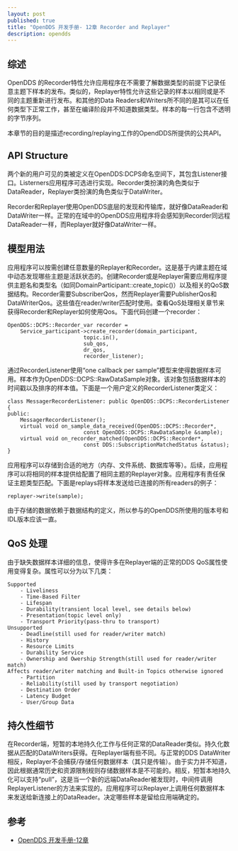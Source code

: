 ```yaml
---
layout: post
published: true
title: "OpenDDS 开发手册- 12章 Recorder and Replayer"
description: opendds
---
```

## 综述

OpenDDS 的Recorder特性允许应用程序在不需要了解数据类型的前提下记录任意主题下样本的发布。类似的，Replayer特性允许这些记录的样本以相同或是不同的主题重新进行发布。和其他的Data Readers和Writers所不同的是其可以在任何类型下正常工作，甚至在编译阶段并不知道数据类型。样本的每一行包含不透明的字节序列。

本章节的目的是描述recording/replaying工作的OpendDDS所提供的公共API。

## API Structure

两个新的用户可见的类被定义在OpenDDS:DCPS命名空间下，其包含Listener接口。Listerners应用程序可选进行实现。Recorder类扮演的角色类似于DataReader，Replayer类扮演的角色类似于DataWriter。

Recorder和Replayer使用OpenDDS底层的发现和传输库，就好像DataReader和DataWriter一样。正常的在域中的OpenDDS应用程序将会感知到Recorder同远程DataReader一样，而Replayer就好像DataWriter一样。

## 模型用法

应用程序可以按需创建任意数量的Replayer和Recorder。这是基于内建主题在域中动态发现哪些主题是活跃状态的。创建Recorder或是Replayer需要应用程序提供主题名和类型名（如同DomainParticipant::create_topic()）以及相关的QoS数据结构。Recorder需要SubscriberQos，然而Replayer需要PublisherQos和DataWriterQos。这些值在reader/writer匹配时使用。查看QoS处理相关章节来获得Recorder和Replayer如何使用Qos。下面代码创建一个recorder：

```
OpenDDS::DCPS::Recorder_var recorder = 
	Service_participant->create_recorder(domain_participant, 
						topic.in(), 
						sub_qos, 
						dr_qos, 
						recorder_listener);
```

通过RecorderListener使用“one callback per sample”模型来使得数据样本可用。样本作为OpenDDS::DCPS::RawDataSample对象。该对象包括数据样本的时间戳以及排序的样本值。下面是一个用户定义的RecorderListener类定义：

```
class MessagerRecorderListener: public OpenDDS::DCPS::RecorderListener
{
public:
	MessagerRecorderListener();
	virtual void on_sample_data_received(OpenDDS::DCPS::Recorder*, 
						const OpenDDS::DCPS::RawDataSample &sample);
	virtual void on_recorder_matched(OpenDDS::DCPS::Recorder*, 
						const DDS::SubscriptionMatchedStatus &status);
}
```

应用程序可以存储到合适的地方（内存、文件系统、数据库等等）。后续，应用程序可以将相同的样本提供给配置了相同主题的Replayer对象。应用程序有责任保证主题类型匹配。下面是replays将样本发送给已连接的所有readers的例子：

```
replayer->write(sample);
```

由于存储的数据依赖于数据结构的定义，所以参与的OpenDDS所使用的版本号和IDL版本应该一直。

## QoS 处理

由于缺失数据样本详细的信息，使得许多在Replayer端的正常的DDS QoS属性使用变得复杂。属性可以分为以下几类：

```
Supported
	- Liveliness
	- Time-Based Filter
	- Lifespan
	- Durability(transient local level, see details below)
	- Presentation(topic level only)
	- Transport Priority(pass-thru to transport)
Unsupported
	- Deadline(still used for reader/writer match)
	- History
	- Resource Limits
	- Durability Service
	- Ownership and Owership Strength(still used for reader/writer match)
Affects reader/writer matching and Built-in Topics otherwise ignored
	- Partition
	- Reliability(still used by transport negotiation)
	- Destination Order
	- Latency Budget
	- User/Group Data
```

## 持久性细节

在Recorder端，短暂的本地持久化工作与任何正常的DataReader类似。持久化数据从匹配的DataWriters获得。在Replayer端有些不同。与正常的DDS DataWriter相反，Replayer不会捕获/存储任何数据样本（其只是传输）。由于实力并不知道，因此根据通常历史和资源限制规则存储数据样本是不可能的。相反，短暂本地持久化可以支持“pull”，这是当一个新的远端DataReader被发现时，中间件调用ReplayerListener的方法来实现的。应用程序可以Replayer上调用任何数据样本来发送给新连接上的DataReader。决定哪些样本是留给应用端确定的。

## 参考
- [OpenDDS 开发手册-12章](http://download.objectcomputing.com/OpenDDS/OpenDDS-latest.pdf)
